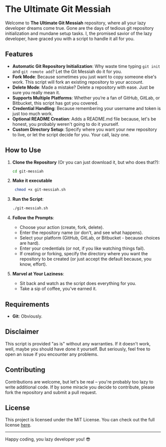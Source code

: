 # The Ultimate Git Messiah

Welcome to **The Ultimate Git Messiah** repository, where all your lazy developer dreams come true. Gone are the days of tedious git repository initialization and mundane setup tasks. I, the promised savior of the lazy developer, have graced you with a script to handle it all for you.

## Features

- **Automatic Git Repository Initialization**: Why waste time typing `git init` and `git remote add`? Let the Git Messiah do it for you.
- **Fork Mode**: Because sometimes you just want to copy someone else's work. This script will fork an existing repository to your account.
- **Delete Mode**: Made a mistake? Delete a repository with ease. Just be sure you really mean it.
- **Supports Multiple Platforms**: Whether you’re a fan of GitHub, GitLab, or Bitbucket, this script has got you covered.
- **Credential Handling**: Because remembering your username and token is just too much work.
- **Optional README Creation**: Adds a README.md file because, let's be honest, you probably weren't going to do it yourself.
- **Custom Directory Setup**: Specify where you want your new repository to live, or let the script decide for you. Your call, lazy one.

## How to Use

1. **Clone the Repository** (Or you can just download it, but who does that?):
    ```sh
    cd git-messiah
    ```
2. **Make it executable**
   ```sh
    chmod +x git-messiah.sh
    ```

2. **Run the Script**:
    ```sh
    ./git-messiah.sh
    ```

3. **Follow the Prompts**:
   - Choose your action (create, fork, delete).
   - Enter the repository name (or don't, and see what happens).
   - Select your platform (GitHub, GitLab, or Bitbucket - because choices are hard).
   - Enter your credentials (or not, if you like watching things fail).
   - If creating or forking, specify the directory where you want the repository to be created (or just accept the default because, you know, effort).

4. **Marvel at Your Laziness**:
   - Sit back and watch as the script does everything for you.
   - Take a sip of coffee, you've earned it.

## Requirements

- **Git**: Obviously.

## Disclaimer

This script is provided "as is" without any warranties. If it doesn't work, well, maybe you should have done it yourself. But seriously, feel free to open an issue if you encounter any problems.

## Contributing

Contributions are welcome, but let's be real – you're probably too lazy to write additional code. If by some miracle you decide to contribute, please fork the repository and submit a pull request.

## License

This project is licensed under the MIT License. You can check out the full license [here](LICENSE).

---

Happy coding, you lazy developer you! 😎
